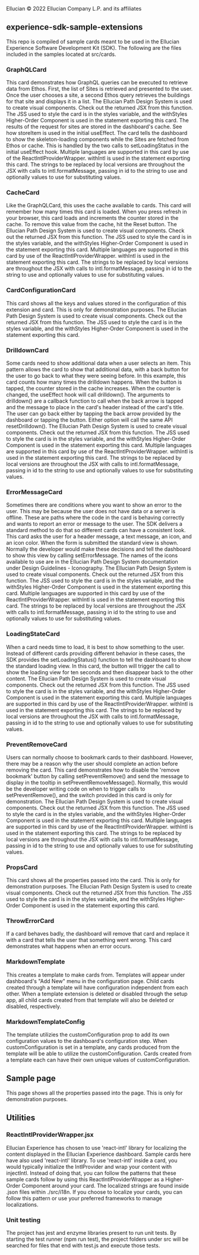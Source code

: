 Ellucian © 2022 Ellucian Company L.P. and its affiliates

## experience-sdk-sample-extensions
This repo is compiled of sample cards meant to be used in the Ellucian Experience Software Development Kit (SDK). The following are the files included in the samples located at src/cards.

### GraphQLCard
This card demonstrates how GraphQL queries can be executed to retrieve data from Ethos. First, the list of Sites is retrieved and presented to the user. Once the user chooses a site, a second Ethos query retrieves the buildings for that site and displays it in a list.
The Ellucian Path Design System is used to create visual components. Check out the returned JSX from this function. The JSS used to style the card is in the styles variable, and the withStyles Higher-Order Component is used in the statement exporting this card.
The results of the request for sites are stored in the dashboard's cache. See how storeItem is used in the initial useEffect.
The card tells the dashboard to show the skeleton-loading components while the Sites are fetched from Ethos or cache. This is handled by the two calls to setLoadingStatus in the initial useEffect hook.
Multiple languages are supported in this card by use of the ReactIntlProviderWrapper. withIntl is used in the statement exporting this card. The strings to be replaced by local versions are throughout the JSX with calls to intl.formatMessage, passing in id to the string to use and optionally values to use for substituting values.

### CacheCard
Like the GraphQLCard, this uses the cache available to cards. This card will remember how many times this card is loaded. When you press refresh in your browser, this card loads and increments the counter stored in the cache. To remove this value from the cache, hit the Reset button.
The Ellucian Path Design System is used to create visual components. Check out the returned JSX from this function. The JSS used to style the card is in the styles variable, and the withStyles Higher-Order Component is used in the statement exporting this card.
Multiple languages are supported in this card by use of the ReactIntlProviderWrapper. withIntl is used in the statement exporting this card. The strings to be replaced by local versions are throughout the JSX with calls to intl.formatMessage, passing in id to the string to use and optionally values to use for substituting values.

### CardConfigurationCard
This card shows all the keys and values stored in the configuration of this extension and card. This is only for demonstration purposes.
The Ellucian Path Design System is used to create visual components. Check out the returned JSX from this function. The JSS used to style the card is in the styles variable, and the withStyles Higher-Order Component is used in the statement exporting this card.

### DrilldownCard
Some cards need to show additional data when a user selects an item. This pattern allows the card to show that additional data, with a back button for the user to go back to what they were seeing before. In this example, this card counts how many times the drilldown happens. When the button is tapped, the counter stored in the cache increases. When the counter is changed, the useEffect hook will call drilldown(). The arguments to drilldown() are a callback function to call when the back arrow is tapped and the message to place in the card's header instead of the card's title. The user can go back either by tapping the back arrow provided by the dashboard or tapping the button. Either option will call the same API resetDrilldown().
The Ellucian Path Design System is used to create visual components. Check out the returned JSX from this function. The JSS used to style the card is in the styles variable, and the withStyles Higher-Order Component is used in the statement exporting this card.
Multiple languages are supported in this card by use of the ReactIntlProviderWrapper. withIntl is used in the statement exporting this card. The strings to be replaced by local versions are throughout the JSX with calls to intl.formatMessage, passing in id to the string to use and optionally values to use for substituting values.

### ErrorMessageCard
Sometimes there are conditions where you want to show an error to the user. This may be because the user does not have data or a server is offline. These are paths where the code in the card is behaving correctly and wants to report an error or message to the user. The SDK delivers a standard method to do that so different cards can have a consistent look. This card asks the user for a header message, a text message, an icon, and an icon color. When the form is submitted the standard view is shown.
Normally the developer would make these decisions and tell the dashboard to show this view by calling setErrorMessage.
The names of the icons available to use are in the Ellucian Path Design System documentation under Design Guidelines - Iconography.
The Ellucian Path Design System is used to create visual components. Check out the returned JSX from this function. The JSS used to style the card is in the styles variable, and the withStyles Higher-Order Component is used in the statement exporting this card.
Multiple languages are supported in this card by use of the ReactIntlProviderWrapper. withIntl is used in the statement exporting this card. The strings to be replaced by local versions are throughout the JSX with calls to intl.formatMessage, passing in id to the string to use and optionally values to use for substituting values.

### LoadingStateCard
When a card needs time to load, it is best to show something to the user. Instead of different cards providing different behavior in these cases, the SDK provides the setLoadingStatus() function to tell the dashboard to show the standard loading view. In this card, the button will trigger the call to show the loading view for ten seconds and then disappear back to the other content.
The Ellucian Path Design System is used to create visual components. Check out the returned JSX from this function. The JSS used to style the card is in the styles variable, and the withStyles Higher-Order Component is used in the statement exporting this card.
Multiple languages are supported in this card by use of the ReactIntlProviderWrapper. withIntl is used in the statement exporting this card. The strings to be replaced by local versions are throughout the JSX with calls to intl.formatMessage, passing in id to the string to use and optionally values to use for substituting values.

### PreventRemoveCard
Users can normally choose to bookmark cards to their dashboard. However, there may be a reason why the user should complete an action before removing the card. This card demonstrates how to disable the 'remove bookmark' button by calling setPreventRemove() and send the message to display in the tooltip in setPreventRemoveMessage(). Normally, this would be the developer writing code on when to trigger calls to setPreventRemove(), and the switch provided in this card is only for demonstration.
The Ellucian Path Design System is used to create visual components. Check out the returned JSX from this function. The JSS used to style the card is in the styles variable, and the withStyles Higher-Order Component is used in the statement exporting this card.
Multiple languages are supported in this card by use of the ReactIntlProviderWrapper. withIntl is used in the statement exporting this card. The strings to be replaced by local versions are throughout the JSX with calls to intl.formatMessage, passing in id to the string to use and optionally values to use for substituting values.

### PropsCard
This card shows all the properties passed into the card. This is only for demonstration purposes.
The Ellucian Path Design System is used to create visual components. Check out the returned JSX from this function. The JSS used to style the card is in the styles variable, and the withStyles Higher-Order Component is used in the statement exporting this card.

### ThrowErrorCard
If a card behaves badly, the dashboard will remove that card and replace it with a card that tells the user that something went wrong. This card demonstrates what happens when an error occurs.

### MarkdownTemplate
This creates a template to make cards from. Templates will appear under dashboard's "Add New" menu in the configuration page. Child cards created through a template will have configuration independent from each other. When a template extension is deleted or disabled through the setup app, all child cards created from that template will also be deleted or disabled, respectively.

### MarkdownTemplateConfig
The template utilizies the customConfiguration prop to add its own configuration values to the dashboard's configuration step. When customConfiguration is set in a template, any cards produced from the template will be able to utilize the customConfiguration. Cards created from a template each can have their own unique values of customConfiguration.

## Sample page
This page shows all the properties passed into the page. This is only for demonstration purposes.

## Utilities

### ReactIntlProviderWrapper.jsx
Ellucian Experience has chosen to use 'react-intl' library for localizing the content displayed in the Ellucian Experience dashboard. Sample cards here have also used 'react-intl' library. To use 'react-intl' inside a card, you would typically initialize the IntlProvider and wrap your content with injectIntl. Instead of doing that, you can follow the patterns that these sample cards follow by using this ReactIntlProviderWrapper as a Higher-Order Component around your card. The localized strings are found inside .json files within ./src/i18n.
If you choose to localize your cards, you can follow this pattern or use your preferred frameworks to manage localizations.

### Unit testing
The project has jest and enzyme libraries present to run unit tests. By starting the test runner (npm run test), the project folders under src will be searched for files that end with test.js and execute those tests.
